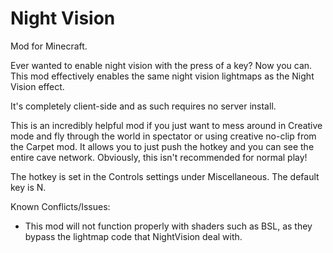 # Night Vision

Mod for Minecraft.

Ever wanted to enable night vision with the press of a key? Now you can. This mod effectively enables the same night vision lightmaps as the Night Vision effect.

It's completely client-side and as such requires no server install.

This is an incredibly helpful mod if you just want to mess around in Creative mode and fly through the world in spectator or using creative no-clip from the Carpet mod. It allows you to just push the hotkey and you can see the entire cave network. Obviously, this isn't recommended for normal play!

The hotkey is set in the Controls settings under Miscellaneous. The default key is N.

Known Conflicts/Issues:
- This mod will not function properly with shaders such as BSL, as they bypass the lightmap code that NightVision deal with.
